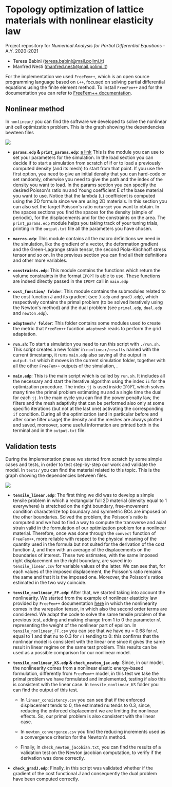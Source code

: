 # Topology optimization of lattice materials with nonlinear elasticity law
Project repository for *Numerical Analysis for Partial Differential Equations* - A.Y. 2020-2021

- Teresa Babini (teresa.babini@mail.polimi.it)
- Manfred Nesti (manfred.nesti@mail.polimi.it)

For the implementation we used `FreeFem++`, which is an open source programming language based on `C++`, focused on solving partial differential equations using the finite element method. To install `FreeFem++` and for the documentation you can refer to [FreeFem++ documentation](https://doc.freefem.org/documentation/index.html).

## Nonlinear method

In `nonlinear/` you can find the software we developed to solve the nonlinear unit cell optimization problem. This is the graph showing the dependencies bewteen files

<img src='https://g.gravizo.com/svg?digraph%20G%20%7B%0A%20%20edge%20%5Bstyle%20%3D%20dashed%5D%0A%20%20%22run.sh%22%20-%3E%20%22main.edp%22%0A%20%20edge%5Bstyle%20%3D%20normal%5D%0A%20%20%22main.edp%22%20-%3E%20%22constraints.edp%22%3B%0A%20%20%22main.edp%22%20-%3E%20%22params.edp%22%3B%0A%20%20%22params.edp%22%20-%3E%20%22print_params.edp%22%3B%0A%20%20%22main.edp%22%20-%3E%20%22macros.edp%22%3B%0A%20%20%22main.edp%22%20-%3E%20%22J.edp%22%3B%0A%20%20%22main.edp%22%20-%3E%20%22gradJ.edp%22%3B%0A%20%20%22main.edp%22%20-%3E%20%22makemetrica.edp%22%3B%0A%20%20subgraph%20cluster_adaptmesh%20%7B%0A%20%20%20%20label%20%3D%20%22adaptmesh%22%0A%20%20%20%20%22makemetrica.edp%22%20-%3E%20%22sparse2full.edp%22%3B%0A%20%20%20%20%22makemetrica.edp%22%20-%3E%20%22makepatch.edp%22%3B%0A%20%20%7D%0A%20%20subgraph%20cluster_cost_function%20%7B%0A%20%20%20%20label%20%3D%20%22cost_function%22%0A%20%20%20%20%22J.edp%22%20-%3E%20%22primal.edp%22%3B%0A%20%20%20%20%22J.edp%22%20-%3E%20%22newton.edp%22%3B%0A%20%20%20%20%22gradJ.edp%22%20-%3E%20%22dual.edp%22%3B%0A%20%20%7D%0A%7D%0A'>

- **`params.edp` & `print_params.edp`**:
[a link](https://github.com/ManfredNesti/lattice_materials/blob/main/nonlinear/params.edp)
This is the module you can use to set your parameters for the simulation.
In the load section you can decide if to start a simulation from scratch of if or to load a previously computed density (and its mesh) to start from that point. If you use the first option, you need to give an initial density that you can hard-code or set randomly, otherwise you need to give the path and the index of the density you want to load.
In the params section you can specify the desired Poisson's ratio nu and Young coefficient E of the base material you want to use. Notice that the lambda (`L`) coefficient is computed using the 2D formula since we are using 2D materials. In this section you can also set the target Poisson's ratio `nutarget` you want to obtain.
In the spaces sections you find the spaces for the density (simple of periodic), for the displacements and for the constraints on the area.
The `print_params.edp` module helps you taking track of your tuning trials, printing in the `output.txt` file all the parameters you have chosen.

- **`macros.edp`**:
This module contains all the macro definitions we need in the simulation, like the gradient of a vector, the deformation gradient and the Green-Lagrange strain tensor, the second Piola-Kirchhoff stress tensor and so on. In the previous section you can find all their definitions and other more variables.

- **`constraints.edp`**:
This module contains the functions which return the volume constraints in the format `IPOPT` is able to use. These functions are indeed directly passed in the `IPOPT` call in `main.edp`

- **`cost_function/ folder`**:
This module contains the submodules related to the cost function J and its gradient (see `J.edp` and `gradJ.edp`), which respectively contains the primal problem (to be solved iteratively using the Newton's method) and the dual problem (see `primal.edp`, `dual.edp` and `newton.edp`).

- **`adaptmesh/ folder`**:
This folder contains some modules used to create the metric that `FreeFem++` fucntion `adaptmesh` reads to perform the grid adaptation.

- **`run.sh`**:
To start a simulation you need to run this script with `./run.sh`. This script creates a new folder in `nonlinear/results` named with the current timestamp, it runs `main.edp` also saving all the output in `output.txt` which it moves in the current simulation folder, together with all the other `FreeFem++` outputs of the simulation, .

- **`main.edp`**:
This is the main script which is called by `run.sh`. It includes all the necessary and start the iterative algorithm using the index `ii` for the optimization procedure. The index `jj` is used inside `IPOPT`, which solves many time the primal problem estimating nu and a single time the dual for each `jj`. In the main cycle you can find the power penalty law, the filters and the mesh adaptivity that can be performed also only at some specific iterations (but not at the last one) activating the corresponding `if` condition. During all the optimization (and in particular before and after some filter usage) the density and the meshes are always plotted and saved, moreover, some useful information are printed both in the terminal and in the `output.txt` file.

## Validation tests

During the implementation phase we started from scratch by some simple cases and tests, in order to test step-by-step our work and validate the model. In `tests/` you can find the material related to this topic. This is the graph showing the dependencies between files.

<img src='https://g.gravizo.com/svg?digraph%20G%20%7B%0A%20%20subgraph%20cluster_linear%20%7B%0A%20%20%20%20label%20%3D%20%22Linear%22%0A%20%20%20%20%22tensile_linear.edp%22%3B%0A%20%20%20%20edge%20%5Bstyle%20%3D%20dashed%5D%0A%20%20%20%20%22tensile_linear.edp%22%20-%3E%20%22tensile_linear.csv%22%3B%0A%20%20%7D%0A%0A%20%20subgraph%20cluster_nonlinear%20%7B%0A%20%20%20%20label%20%3D%22Non%20linear%22%0A%20%20%20%20%22tensile_nonlinear_FF.edp%22%3B%0A%20%20%20%20%22tensile_nonlinear_KS.edp%22%20-%3E%20%22check_newton_jac.edp%22%5Bconstraint%20%3D%20false%5D%3B%0A%20%20%20%20%22check_gradJ.edp%22%3B%0A%20%20%20%20edge%20%5Bstyle%20%3D%20dashed%5D%0A%20%20%20%20%22tensile_nonlinear_FF.edp%22%20-%3E%20%22tensile_nonlinear_FF.csv%22%3B%0A%20%20%20%20%22tensile_nonlinear_KS.edp%22%20-%3E%20%22newton_convergence.csv%22%3B%0A%20%20%20%20%22tensile_nonlinear_KS.edp%22%20-%3E%20%22tlinear_consistency.csv%22%3B%0A%20%20%20%20%22check_newton_jac.edp%22%20-%3E%20%22check_newton_jacobian.txt%22%3B%0A%20%20%20%20%22check_gradJ.edp%22%20-%3E%20%22check_gradJ.txt%22%3B%0A%20%20%7D%0A%7D%0A'>

- **`tensile_linear.edp`**:
The first thing we did was to develop a simple tensile problem in which a rectangular full 2D material (density equal to 1 everywhere) is stretched on the right boundary, free-movement condition characterize top boundary and symmetric BCs are imposed on the other boundaries.
Solved the problem, the Poisson's ratio is computed and we had to find a way to compute the transverse and axial strain valid in the formulation of our optimization problem for a nonlinear material. Therefore, once was done through the `convect` function of `FreeFem++`, more reliable with respect to the physical meaning of the quantity used in the formula but not suited for the derivation of the cost function J, and then with an average of the displacements on the boundaries of interest. These two estimates, with the same imposed right displacement on the right boundary, are saved into `tensile_linear.csv` for variable values of the latter. We can see that, for each values of the imposed displacement, the Poisson's ratio remains the same and that it is the imposed one. Moreover, the Poisson's ratios estimated in the two way coincide.

- **`tensile_nonlinear_FF.edp`**:
After that, we started taking into account the nonlinearity. We started from the example of nonlinear elasticity law provided by `FreeFem++` documentation [here](https://doc.freefem.org/models/nonlinear-elasticity.html) in which the nonlinearity comes in the varepsilon tensor, in which also the second order terms are considered.
We adapt the code to solve the same tensile problem of the previous test, adding and making change from 1 to 0 the parameter `nl` representing the weight of the nonlinear part of epsilon. In `tensile_nonlinear_FF.csv` you can see that we have nu = 0.68 for `nl` equal to 1 and that nu to 0.3 for `nl` tending to 0: this confirms that the nonlinear model is consistent with the linear one since it gives the same result in linear regime on the same test problem. This results can be used as a possible comparison for our nonlinear model.

- **`tensile_nonlinear_KS.edp` & `check_newton_jac.edp`**:
Since, in our model, the nonlinearity comes from a nonlinear elastic energy-based formulation, differently from `FreeFem++` model, in this test we take the primal problem we have formulated and implemented, testing if also this is consistent with the linear case. In `tensile_nonlinear_KS` folder you can find the output of this test.

  - In `linear_consistency.csv` you can see that if the enforced displacement tends to 0, the estimated nu tends to 0.3, since, reducing the enforced displacement we are limiting the nonlinear effects. So, our primal problem is also consistent with the linear case.

  - In `newton_convergence.csv` you find the reducing increments used as a convergence criterion for the Newton's method.

  - Finally, in `check_newton_jacobian.txt`, you can find the results of a validation test on the Newton jacobian computation, to verify if the derivation was done correctly.


- **`check_gradJ.edp`**:
Finally, in this script was validated whether if the gradient of the cost functional J and consequently the dual problem have been computed correctly.
